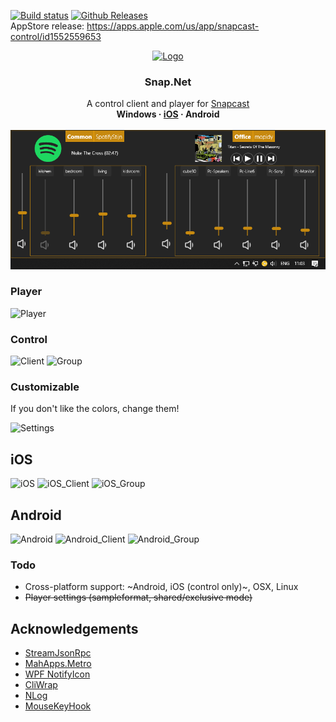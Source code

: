 [![Build status](https://ci.appveyor.com/api/projects/status/dpv9jhmife5m628r?svg=true)](https://ci.appveyor.com/project/stijnvdb88/snap-net) [![Github Releases](https://img.shields.io/github/release/stijnvdb88/Snap.Net.svg)](https://github.com/stijnvdb88/Snap.Net/releases)
<br />
AppStore release: https://apps.apple.com/us/app/snapcast-control/id1552559653<br />
<p align="center">
  <a href="https://github.com/stijnvdb88/Snap.Net">
    <img src="Assets/snapcast.png" alt="Logo" width="80" height="80">
  </a>

  <h3 align="center">Snap.Net</h3>

  <p align="center">
    A control client and player for <a href="https://github.com/badaix/snapcast">Snapcast</a>
    <br /><b>Windows &middot; <a href="https://apps.apple.com/us/app/snapcast-control/id1552559653">iOS</a> &middot; Android</b>
    <br />
    <br />
    <img src="https://github.com/stijnvdb88/Snap.Net/blob/master/Doc/Control.png?raw=true">
  </p>
</p>


### Player ###

![Player](https://github.com/stijnvdb88/Snap.Net/blob/master/Doc/Player.png)

### Control ###

![Client](https://github.com/stijnvdb88/Snap.Net/blob/master/Doc/Client.png?raw=true)
![Group](https://github.com/stijnvdb88/Snap.Net/blob/master/Doc/Group.png?raw=true)

### Customizable ###
If you don't like the colors, change them!  

![Settings](https://github.com/stijnvdb88/Snap.Net/blob/master/Doc/Settings.png)

## iOS ##

![iOS](https://github.com/stijnvdb88/Snap.Net/blob/master/Doc/iOS.png?raw=true)
![iOS_Client](https://github.com/stijnvdb88/Snap.Net/blob/master/Doc/iOS_Client.png?raw=true)
![iOS_Group](https://github.com/stijnvdb88/Snap.Net/blob/master/Doc/iOS_Group.png?raw=true)

## Android ##

![Android](https://github.com/stijnvdb88/Snap.Net/blob/master/Doc/Android.png?raw=true)
![Android_Client](https://github.com/stijnvdb88/Snap.Net/blob/master/Doc/Android_Client.png?raw=true)
![Android_Group](https://github.com/stijnvdb88/Snap.Net/blob/master/Doc/Android_Group.png?raw=true)


### Todo ###
* Cross-platform support: ~Android, iOS (control only)~, OSX, Linux
* ~~Player settings (sampleformat, shared/exclusive mode)~~

## Acknowledgements
* [StreamJsonRpc](https://github.com/microsoft/vs-streamjsonrpc)
* [MahApps.Metro](https://github.com/MahApps/MahApps.Metro)
* [WPF NotifyIcon](https://github.com/hardcodet/wpf-notifyicon)
* [CliWrap](https://github.com/Tyrrrz/CliWrap)
* [NLog](https://nlog-project.org/)
* [MouseKeyHook](https://github.com/gmamaladze/globalmousekeyhook)
